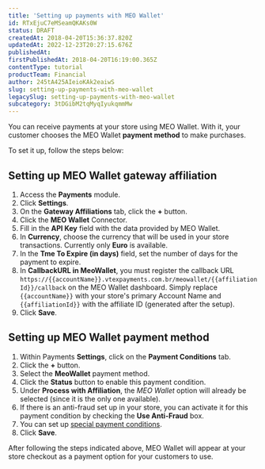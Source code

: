 ```yaml
---
title: 'Setting up payments with MEO Wallet'
id: RTxEjuC7eMSeamQKAKs0W
status: DRAFT
createdAt: 2018-04-20T15:36:37.820Z
updatedAt: 2022-12-23T20:27:15.676Z
publishedAt: 
firstPublishedAt: 2018-04-20T16:19:00.365Z
contentType: tutorial
productTeam: Financial
author: 245tA425AIeioKAk2eaiwS
slug: setting-up-payments-with-meo-wallet
legacySlug: setting-up-payments-with-meo-wallet
subcategory: 3tDGibM2tqMyqIyukqmmMw
---
```


You can receive payments at your store using MEO Wallet. With it, your customer chooses the MEO Wallet __payment method__ to make purchases.

To set it up, follow the steps below:

## Setting up MEO Wallet gateway affiliation
1. Access the __Payments__ module.
2. Click __Settings__.
3. On the __Gateway Affiliations__ tab, click the __+__ button.
4. Click the __MEO Wallet__ Connector.
5. Fill in the __API Key__ field with the data provided by MEO Wallet.
6. In __Currency__, choose the currency that will be used in your store transactions. Currently only __Euro__ is available.
7. In the __Tme To Expire (in days)__ field, set the number of days for the payment to expire.
8. In __CallbackURL in MeoWallet__, you must register the callback URL `https://{{accountName}}.vtexpayments.com.br/meowallet/{{affiliationId}}/callback` on the MEO Wallet dashboard. Simply replace `{{accountName}}` with your store's primary Account Name and `{{affiliationId}}` with the affiliate ID (generated after the setup).
9. Click __Save__.

## Setting up MEO Wallet payment method
1. Within Payments __Settings__, click on the __Payment Conditions__ tab.
2. Click the __+__ button.
3. Select the __MeoWallet__ payment method.
4. Click the __Status__ button to enable this payment condition.
5. Under __Process with Affiliation__, the _MEO Wallet_ option will already be selected (since it is the only one available).
6. If there is an anti-fraud set up in your store, you can activate it for this payment condition by checking the __Use Anti-Fraud__ box.
7. You can set up [special payment conditions](/en/tutorial/special-conditions).
8. Click __Save__.

After following the steps indicated above, MEO Wallet will appear at your store checkout as a payment option for your customers to use.
